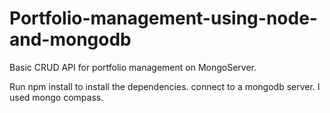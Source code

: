 # Portfolio-management-using-node-and-mongodb
Basic CRUD API for portfolio management on MongoServer.


Run npm install to install the dependencies.
connect to a mongodb server. I used mongo compass.
